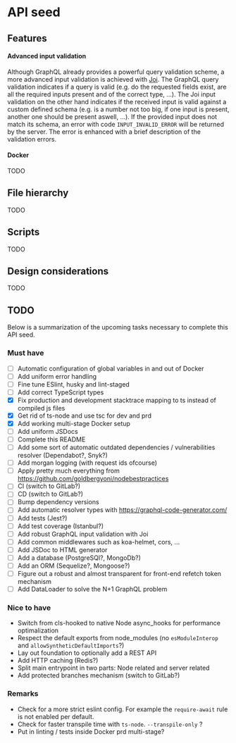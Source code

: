 # API seed

## Features

#### Advanced input validation

Although GraphQL already provides a powerful query validation scheme, a more advanced input validation is achieved with [Joi](https://github.com/hapijs/joi 'Joi repository'). The GraphQL query validation indicates if a query is valid (e.g. do the requested fields exist, are all the required inputs present and of the correct type, ...). The Joi input validation on the other hand indicates if the received input is valid against a custom defined schema (e.g. is a number not too big, if one input is present, another one should be present aswell, ...). If the provided input does not match its schema, an error with code `INPUT_INVALID_ERROR` will be returned by the server. The error is enhanced with a brief description of the validation errors.

#### Docker

TODO

## File hierarchy

TODO

## Scripts

TODO

## Design considerations

TODO

## TODO

Below is a summarization of the upcoming tasks necessary to complete this API seed.

### Must have

- [ ] Automatic configuration of global variables in and out of Docker
- [ ] Add uniform error handling
- [ ] Fine tune ESlint, husky and lint-staged
- [ ] Add correct TypeScript types
- [x] Fix production and development stacktrace mapping to ts instead of compiled js files
- [x] Get rid of ts-node and use tsc for dev and prd
- [x] Add working multi-stage Docker setup
- [ ] Add uniform JSDocs
- [ ] Complete this README
- [ ] Add some sort of automatic outdated dependencies / vulnerabilities resolver (Dependabot?, Snyk?)
- [ ] Add morgan logging (with request ids ofcourse)
- [ ] Apply pretty much everything from https://github.com/goldbergyoni/nodebestpractices
- [ ] CI (switch to GitLab?)
- [ ] CD (switch to GitLab?)
- [ ] Bump dependency versions
- [ ] Add automatic resolver types with https://graphql-code-generator.com/
- [ ] Add tests (Jest?)
- [ ] Add test coverage (Istanbul?)
- [ ] Add robust GraphQL input validation with Joi
- [ ] Add common middlewares such as koa-helmet, cors, ...
- [ ] Add JSDoc to HTML generator
- [ ] Add a database (PostgreSQl?, MongoDb?)
- [ ] Add an ORM (Sequelize?, Mongoose?)
- [ ] Figure out a robust and almost transparent for front-end refetch token mechanism
- [ ] Add DataLoader to solve the N+1 GraphQL problem

### Nice to have

- Switch from cls-hooked to native Node async_hooks for performance optimalization
- Respect the default exports from node_modules (no `esModuleInterop` and `allowSyntheticDefaultImports`?)
- Lay out foundation to optionally add a REST API
- Add HTTP caching (Redis?)
- Split main entrypoint in two parts: Node related and server related
- Add protected branches mechanism (switch to GitLab?)

### Remarks

- Check for a more strict eslint config. For example the `require-await` rule is not enabled per default.
- Check for faster transpile time with `ts-node`. `--transpile-only` ?
- Put in linting / tests inside Docker prd multi-stage?
